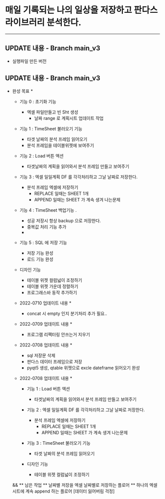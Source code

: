 # 매일 기록되는 나의 일상을 저장하고 판다스 라이브러리 분석한다. 

--------------------------------------------------------------------------
## UPDATE 내용 - Branch main_v3
* 실행파일 만든 버전 

## UPDATE 내용 - Branch main_v3

* 완성 목표 *
    * 기능 0 : 초기화 기능 
        * 엑셀 파일만들고 빈 Sht 생성 
            * 날짜 range 로 계획시트 업데이트 작업 

    * 기능 1 : TimeSheet 불러오기 기능 
        * 타겟 날짜의 분석 프레임 읽어오기 
        * 분석 프레임을 테이블위젯에 보여주기

    * 기능 2 : Load 버튼 액션
        * 타겟날짜의 계획을 읽어와서 분석 프레임 만들고 보여주기 

    * 기능 3 : 엑셀 일일계획 DF 를 각각처리하고 그날 날짜로 저장한다. 
        * 분석 프레임 엑셀에 저장하기 
            * REPLACE 일때는 SHEET 1개 
            * APPEND 일때는 SHEET 가 계속 생겨 나는문제 
    
    * 기능 4 : TimeSheet 백업기능 . 
        * 성공 저장시 항상 backup 으로 저장한다. 
        * 중복값 처리 기능 추가 
        * 
    * 기능 5 : SQL 에 저장 기능 
        * 저장 기능 완성 
        * 로드 기능 완성 

    * 디자인 기능 
        * 테이블 위젯 컬럼넓이 조정하기 
        * 테이블 위젯 가운데 정렬하기 
        * 프로그래스바 동작 추가하기 


    * 2022-0710 업데이트 내용 *
        * concat 시 empty 인지 분기처리 추가 필요..

    * 2022-0709 업데이트 내용 *
        * 프로그램 리팩터링 안쓰는거 지우기 
    
    * 2022-0708 업데이트 내용 *
        * sql 저장문 삭제 
        * 판다스 데이터 프레임으로 저장 
        * pyqt5 생성, qtable 위젯으로 excle dateframe 읽어오기 완성
    
    * 2022-0708 업데이트 내용 *
        * 기능 1 : Load 버튼 액션
            * 타겟날짜의 계획을 읽어와서 분석 프레임 만들고 보여주기 

        * 기능 2 : 엑셀 일일계획 DF 를 각각처리하고 그날 날짜로 저장한다. 
            * 분석 프레임 엑셀에 저장하기 
                * REPLACE 일때는 SHEET 1개 
                * APPEND 일때는 SHEET 가 계속 생겨 나는문제 

        * 기능 3 : TimeSheet 불러오기 기능 
            * 타겟 날짜의 분석 프레임 읽어오기 

        * 디자인 기능 
            * 테이블 위젯 컬럼넓이 조정하기 

    &&
    ** 남은 작업 
    ** 날짜별 저장을 엑셀 날짜별로 저장하는 플로어
    ** 하나의 엑셀시트에 계속 append 하는 플로어 [데이터 잃어버림 걱정]
    
